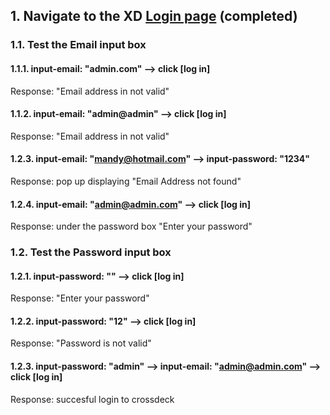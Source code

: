 ## 1. Navigate to the XD [Login page](http://demo.crossdeck.us/crossdeck/login) (completed)

### 1.1. Test the Email input box
#### 1.1.1. input-email: "admin.com" --> click [log in]  
Response: "Email address in not valid"
#### 1.1.2. input-email: "admin@admin" --> click [log in] 
Response: "Email address in not valid"
#### 1.2.3. input-email: "mandy@hotmail.com" --> input-password: "1234" 
Response: pop up displaying "Email Address not found"
#### 1.2.4. input-email: "admin@admin.com" --> click [log in] 
Response: under the password box "Enter your password"

### 1.2. Test the Password input box
#### 1.2.1. input-password: "" --> click [log in]
Response: "Enter your password"
#### 1.2.2. input-password: "12" --> click [log in]
Response: "Password is not valid"
#### 1.2.3. input-password: "admin" --> input-email: "admin@admin.com" --> click [log in]
Response: succesful login to crossdeck
